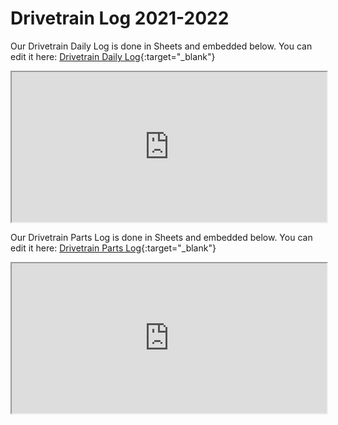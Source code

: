 # Drivetrain Log 2021-2022
Our Drivetrain Daily Log is done in Sheets and embedded below. You can edit it here: [Drivetrain Daily Log](https://docs.google.com/spreadsheets/d/1-4XLNOBOCVLijIcS268fjQap2kn5PFm8nv7LiOzMqp0/edit?usp=sharing){:target="_blank"}

<iframe style="width:100%; height:25vw;" src="https://docs.google.com/spreadsheets/d/e/2PACX-1vQ8ox2Aa_FKCddlqO9LjJuZS-Y9GzNYOObQV1ar2lcEfJykkU-ipEhzUo6MUkad2JeXY0RuLAHtbv-_/pubhtml?widget=true&amp;headers=false" ></iframe>

Our Drivetrain Parts Log is done in Sheets and embedded below. You can edit it here: [Drivetrain Parts Log](https://docs.google.com/spreadsheets/d/1K0Y7tnkXnF0aaGIB58qjGs9vd8eOqIOvT6_81Yht_DI/edit?usp=sharing){:target="_blank"}

<iframe style="width:100%; height:25vw;" src="https://docs.google.com/spreadsheets/d/e/2PACX-1vSOH0tRnhgPAM31PkEwtY-qW3iSwjmXdlFtGtGYDy6OS77vLfvtnf8mEXyYntzk8p5HbdlqGIID53HK/pubhtml?widget=true&amp;headers=false" ></iframe>
